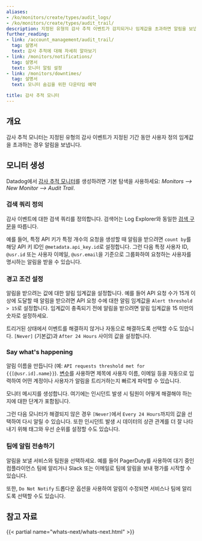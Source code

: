 ```yaml
---
aliases:
- /ko/monitors/create/types/audit_logs/
- /ko/monitors/create/types/audit_trail/
description: 지정된 유형의 감사 추적 이벤트가 감지되거나 임계값을 초과하면 알림을 보냅니다.
further_reading:
- link: /account_management/audit_trail/
  tag: 설명서
  text: 감사 추적에 대해 자세히 알아보기
- link: /monitors/notifications/
  tag: 설명서
  text: 모니터 알림 설정
- link: /monitors/downtimes/
  tag: 설명서
  text: 모니터 숨김을 위한 다운타임 예약

title: 감사 추적 모니터
---
```


## 개요

감사 추적 모니터는 지정된 유형의 감사 이벤트가 지정된 기간 동안 사용자 정의 임계값을 초과하는 경우 알림을 보냅니다.

## 모니터 생성

Datadog에서 [감사 추적 모니터][1]를 생성하려면 기본 탐색을 사용하세요: *Monitors --> New Monitor --> Audit Trail*.

### 검색 쿼리 정의

감사 이벤트에 대한 검색 쿼리를 정의합니다. 검색어는 Log Explorer와 동일한 [검색 구문][2]을 따릅니다.

예를 들어, 특정 API 키가 특정 개수의 요청을 생성할 때 알림을 받으려면 `count by`를 해당 API 키 ID인 `@metadata.api_key.id`로 설정합니다. 그런 다음 특정 사용자 ID, `@usr.id` 또는 사용자 이메일, `@usr.email`을 기준으로 그룹화하여 요청하는 사용자를 명시하는 알림을 받을 수 있습니다.

### 경고 조건 설정

알림을 받으려는 값에 대한 알림 임계값을 설정합니다. 예를 들어 API 요청 수가 15개 이상에 도달할 때 알림을 받으려면 API 요청 수에 대한 알림 임계값을 `Alert threshold > 15`로 설정합니다. 임계값이 충족되기 전에 알림을 받으려면 알림 임계값을 15 미만의 숫자로 설정하세요.

트리거된 상태에서 이벤트를 해결하지 않거나 자동으로 해결하도록 선택할 수도 있습니다. `[Never]` (기본값)과 `After 24 Hours` 사이의 값을 설정합니다.

### Say what's happening

알림 이름을 만듭니다 (예: `API requests threshold met for {{[@usr.id].name}}`). [변수][3]를 사용하면 제목에 사용자 이름, 이메일 등을 자동으로 입력하여 어떤 계정이나 사용자가 알림을 트리거하는지 빠르게 파악할 수 있습니다.

모니터 메시지를 생성합니다. 여기에는 인시던트 발생 시 팀원이 어떻게 해결해야 하는지에 대한 단계가 포함됩니다.

그런 다음 모니터가 해결되지 않은 경우 `[Never]`에서 `Every 24 Hours`까지의 값을 선택하여 다시 알릴 수 있습니다. 또한 인시던트 발생 시 데이터의 상관 관계를 더 잘 나타내기 위해 태그와 우선 순위를 설정할 수도 있습니다.

### 팀에 알림 전송하기

알림을 보낼 서비스와 팀원을 선택하세요. 예를 들어 PagerDuty를 사용하여 대기 중인 컴플라이언스 팀에 알리거나 Slack 또는 이메일로 팀에 알림을 보내 평가를 시작할 수 있습니다.

또한, `Do Not Notify` 드롭다운 옵션을 사용하여 알림이 수정되면 서비스나 팀에 알리도록 선택할 수도 있습니다.

## 참고 자료

{{< partial name="whats-next/whats-next.html" >}}

[1]: https://app.datadoghq.com/monitors/create/audit
[2]: /ko/logs/explorer/search_syntax/
[3]: /ko/monitors/notify/variables/
